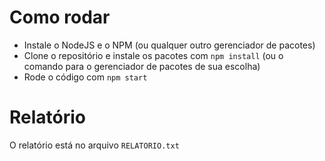 # Como rodar

- Instale o NodeJS e o NPM (ou qualquer outro gerenciador de pacotes)
- Clone o repositório e instale os pacotes com `npm install` (ou o comando para o gerenciador de pacotes de sua escolha)
- Rode o código com `npm start`

# Relatório

O relatório está no arquivo `RELATORIO.txt`

